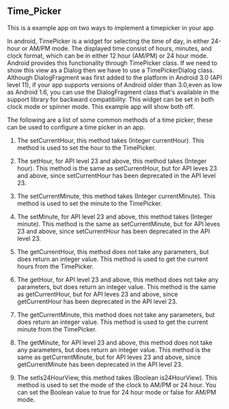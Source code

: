 ## Time_Picker
This is a example app on two ways to implement a timepicker in your app

In android, TimePicker is a widget for selecting the time of day, in either 24-hour or AM/PM mode. 
The displayed time consist of hours, minutes, and clock format, which can be in either 12 hour (AM/PM) or 24 hour mode.
Android provides this functionality through TimePicker class.
If we need to show this view as a Dialog then we have to use a TimePickerDialog class.
Although DialogFragment was first added to the platform in Android 3.0 (API level 11),
if your app supports versions of Android older than 3.0,even as low as Android 1.6, you can use the DialogFragment class that's 
available in the support library for backward compatibility.
This widget can be set in both clock mode or spinner mode. This example app will show both off.

The following are a list of some common methods of a time picker; these can be used to configure a time picker in an app.
1. The setCurrentHour, this method takes (Integer currentHour). This method is used to set the hour to the TimePicker.

2. The setHour, for API level 23 and above, this method takes (Integer hour). This method is the same as setCurrentHour, but for API
leves 23 and above, since setCurrentHour has been deprecated in the API level 23.

3. The setCurrentMinute, this method takes (Integer currentMinute). This method is used to set the minute to the TimePicker.

4. The setMinute, for API level 23 and above, this method takes (Integer minute). This method is the same as setCurrentMinute, but for API
leves 23 and above, since setCurrentHour has been deprecated in the API level 23.

5. The getCurrentHour, this method does not take any parameters, but does return an integer value. This method is used to get the current 
hours from the TimePicker.

6. The getHour, for API level 23 and above, this method does not take any parameters, but does return an integer value. This method is the
same as getCurrentHour, but for API leves 23 and above, since getCurrentHour has been deprecated in the API level 23.

7. The getCurrentMinute, this method does not take any parameters, but does return an integer value. This method is used to get the current
minute from the TimePicker.

8. The getMinute, for API level 23 and above, this method does not take any parameters, but does return an integer value. This method is 
the same as getCurrentMinute, but for API leves 23 and above, since getCurrentMinute has been deprecated in the API level 23.

9. The setIs24HourView, this method takes (Boolean is24HourView). This method is used to set the mode of the clock to AM/PM or 24 hour. 
You can set the Boolean value to true for 24 hour mode or false for AM/PM mode.
